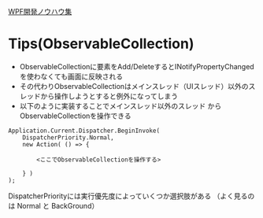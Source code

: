 [WPF開発ノウハウ集](../index.md)
# Tips(ObservableCollection)

- ObservableCollectionに要素をAdd/DeleteするとINotifyPropertyChangedを使わなくても画面に反映される
- その代わりObservableCollectionはメインスレッド（UIスレッド）以外のスレッドから操作しようとすると例外になってしまう
- 以下のように実装することでメインスレッド以外のスレッド
からObservableCollectionを操作できる
```
Application.Current.Dispatcher.BeginInvoke(
    DispatcherPriority.Normal,
    new Action( () => {

        <ここでObservableCollectionを操作する>

    } )
);
```
 DispatcherPriorityには実行優先度によっていくつか選択肢がある
 （よく見るのは Normal と BackGround）
